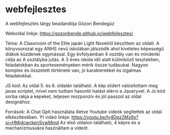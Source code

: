 # webfejlesztes
A webfejlesztés tárgy beadandója
Gózon Bendegúz

Weboldal linkje: https://gozonbende.github.io/webfejlesztes/

Téma: A Classroom of the Elite japán Light Novelről készíttem az oldalt. A könyvsorozat egy ANHS nevű iskolában játszódik ahol kivételes képességű diákok küzdenek egymással. Egy évfolyamban 4 osztály van és mindenki célja az A osztályba jutás. A 3 éves iskola idő alatt különböző tesztekben, feladatokban és sporteseményeken mérik össze tudásukat. Nagyon komplex és összetett története van, jó karakterekkel és izgalmas feladatokkal.

JS kód: Az oldal 5. és 6. oldalán található. A kép slidert valósítottam meg javas scriptel, mivel nem tudtam hasonló hatást elérni a Jqueryvel. A Js kód sorba rakja a képeket, teljesen reszponzív és jól passzol az oldal designához.

Források:
A Chat Gpti használata illetve Youtube videók segítettek az oldal elkészítésében.
Yt videó linkje: https://youtu.be/ly4Dqz2Mz8s?si=HMjdcwckenSywMmd
Az első oldalon található, 4 képre és a mechanizmusukra használtam a videót.
